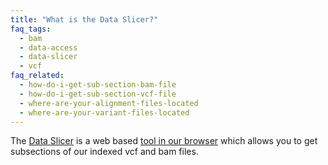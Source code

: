 ```yaml
---
title: "What is the Data Slicer?"
faq_tags:
  - bam
  - data-access
  - data-slicer
  - vcf
faq_related:
  - how-do-i-get-sub-section-bam-file
  - how-do-i-get-sub-section-vcf-file
  - where-are-your-alignment-files-located
  - where-are-your-variant-files-located
---
```

                    
The [Data Slicer](http://www.1000genomes.org/data-slicer) is a web based [tool in our browser](http://browser.1000genomes.org/tools.html) which allows you to get subsections of our indexed vcf and bam files.
